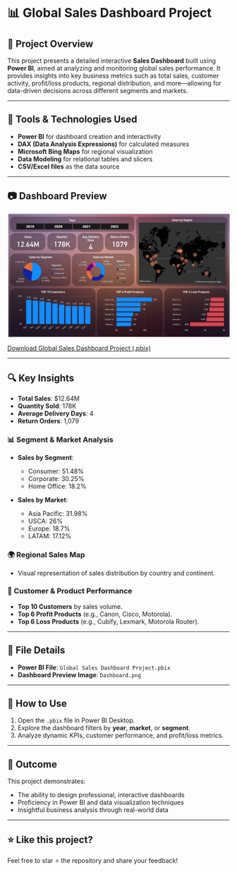 # 📊 Global Sales Dashboard Project

## 📌 Project Overview

This project presents a detailed interactive **Sales Dashboard** built using **Power BI**, aimed at analyzing and monitoring global sales performance. It provides insights into key business metrics such as total sales, customer activity, profit/loss products, regional distribution, and more—allowing for data-driven decisions across different segments and markets.

---

## 🧰 Tools & Technologies Used

- **Power BI** for dashboard creation and interactivity  
- **DAX (Data Analysis Expressions)** for calculated measures  
- **Microsoft Bing Maps** for regional visualization  
- **Data Modeling** for relational tables and slicers  
- **CSV/Excel files** as the data source  

---

## 📷 Dashboard Preview

![Global Sales Dashboard](Dashboard.png)


[Download Global Sales Dashboard Project (.pbix)](./Global%20Sales%20Dashboard%20Project.pbix)

---

## 🔍 Key Insights

- **Total Sales**: $12.64M  
- **Quantity Sold**: 178K  
- **Average Delivery Days**: 4  
- **Return Orders**: 1,079  

### 📊 Segment & Market Analysis

- **Sales by Segment**:
  - Consumer: 51.48%
  - Corporate: 30.25%
  - Home Office: 18.2%

- **Sales by Market**:
  - Asia Pacific: 31.98%
  - USCA: 26%
  - Europe: 18.7%
  - LATAM: 17.12%

### 🌍 Regional Sales Map

- Visual representation of sales distribution by country and continent.

### 👥 Customer & Product Performance

- **Top 10 Customers** by sales volume.
- **Top 6 Profit Products** (e.g., Canon, Cisco, Motorola).
- **Top 6 Loss Products** (e.g., Cubify, Lexmark, Motorola Router).

---

## 📁 File Details

- **Power BI File**: `Global Sales Dashboard Project.pbix`  
- **Dashboard Preview Image**: `Dashboard.png`

---

## 🚀 How to Use

1. Open the `.pbix` file in Power BI Desktop.
2. Explore the dashboard filters by **year**, **market**, or **segment**.
3. Analyze dynamic KPIs, customer performance, and profit/loss metrics.

---

## 🎯 Outcome

This project demonstrates:

- The ability to design professional, interactive dashboards
- Proficiency in Power BI and data visualization techniques
- Insightful business analysis through real-world data

---

## ⭐ Like this project?

Feel free to star ⭐ the repository and share your feedback!

